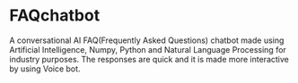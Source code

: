 # FAQchatbot
A conversational AI FAQ(Frequently Asked Questions) chatbot made using Artificial Intelligence, Numpy, Python and Natural Language Processing for industry purposes. The responses are quick and it is made more interactive by using Voice bot.
